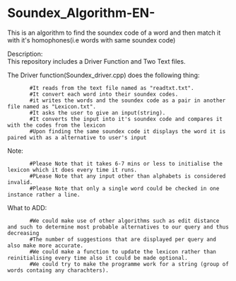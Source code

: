# Soundex_Algorithm-EN-
This is an algorithm to find the soundex code of a word and then match it with it's homophones(i.e words with same soundex code)


Description:                                                                                            
This repository includes a Driver Function and Two Text files.

The Driver function(Soundex_driver.cpp) does the following thing:

           #It reads from the text file named as "readtxt.txt".
           #It convert each word into their soundex codes.
           #it writes the words and the soundex code as a pair in another file named as "Lexicon.txt".
           #It asks the user to give an input(string).
           #It converts the input into it's soundex code and compares it with the codes from the lexicon
           #Upon finding the same soundex code it displays the word it is paired with as a alternative to user's input
           
           
Note:   

           #Please Note that it takes 6-7 mins or less to initialise the lexicon which it does every time it runs.
           #PLease Note that any input other than alphabets is considered invalid.
           #Please Note that only a single word could be checked in one instance rather a line.



What to ADD:

           #We could make use of other algorithms such as edit distance and such to determine most probable alternatives to our query and thus decreasing 
           #The number of suggestions that are displayed per query and also make more accurate.
           #We could make a function to update the lexicon rather than reinitialising every time also it could be made optional.
           #We could try to make the programme work for a string (group of words containg any charachters).




